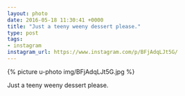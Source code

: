 ```yaml
---
layout: photo
date: 2016-05-18 11:30:41 +0000
title: "Just a teeny weeny dessert please."
type: post
tags:
- instagram
instagram_url: https://www.instagram.com/p/BFjAdqLJt5G/
---
```


{% picture u-photo img/BFjAdqLJt5G.jpg %}

Just a teeny weeny dessert please.
